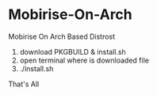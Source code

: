 # Mobirise-On-Arch
Mobirise On Arch Based Distrost

1) download PKGBUILD & install.sh
2) open terminal where is downloaded file
3) ./install.sh

That's All
